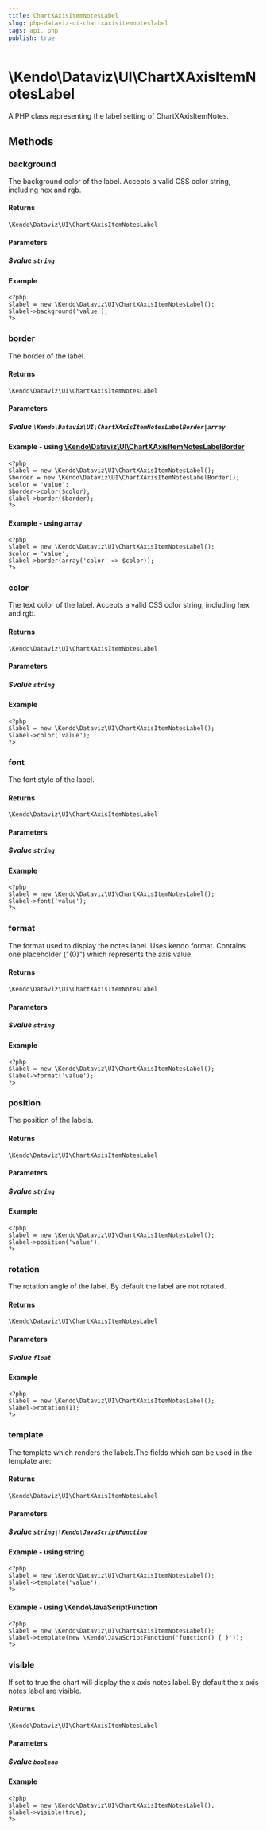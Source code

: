 ```yaml
---
title: ChartXAxisItemNotesLabel
slug: php-dataviz-ui-chartxaxisitemnoteslabel
tags: api, php
publish: true
---
```


# \Kendo\Dataviz\UI\ChartXAxisItemNotesLabel

A PHP class representing the label setting of ChartXAxisItemNotes.


## Methods

### background
The background color of the label. Accepts a valid CSS color string, including hex and rgb.

#### Returns
`\Kendo\Dataviz\UI\ChartXAxisItemNotesLabel`

#### Parameters

##### $value `string`



#### Example 
    <?php
    $label = new \Kendo\Dataviz\UI\ChartXAxisItemNotesLabel();
    $label->background('value');
    ?>

### border

The border of the label.

#### Returns
`\Kendo\Dataviz\UI\ChartXAxisItemNotesLabel`

#### Parameters

##### $value `\Kendo\Dataviz\UI\ChartXAxisItemNotesLabelBorder|array`


#### Example - using [\Kendo\Dataviz\UI\ChartXAxisItemNotesLabelBorder](/api/wrappers/php/Kendo/Dataviz/UI/ChartXAxisItemNotesLabelBorder)
    <?php
    $label = new \Kendo\Dataviz\UI\ChartXAxisItemNotesLabel();
    $border = new \Kendo\Dataviz\UI\ChartXAxisItemNotesLabelBorder();
    $color = 'value';
    $border->color($color);
    $label->border($border);
    ?>

#### Example - using array

    <?php
    $label = new \Kendo\Dataviz\UI\ChartXAxisItemNotesLabel();
    $color = 'value';
    $label->border(array('color' => $color));
    ?>

### color
The text color of the label. Accepts a valid CSS color string, including hex and rgb.

#### Returns
`\Kendo\Dataviz\UI\ChartXAxisItemNotesLabel`

#### Parameters

##### $value `string`



#### Example 
    <?php
    $label = new \Kendo\Dataviz\UI\ChartXAxisItemNotesLabel();
    $label->color('value');
    ?>

### font
The font style of the label.

#### Returns
`\Kendo\Dataviz\UI\ChartXAxisItemNotesLabel`

#### Parameters

##### $value `string`



#### Example 
    <?php
    $label = new \Kendo\Dataviz\UI\ChartXAxisItemNotesLabel();
    $label->font('value');
    ?>

### format
The format used to display the notes label. Uses kendo.format. Contains one placeholder ("{0}") which represents the axis value.

#### Returns
`\Kendo\Dataviz\UI\ChartXAxisItemNotesLabel`

#### Parameters

##### $value `string`



#### Example 
    <?php
    $label = new \Kendo\Dataviz\UI\ChartXAxisItemNotesLabel();
    $label->format('value');
    ?>

### position
The position of the labels.

#### Returns
`\Kendo\Dataviz\UI\ChartXAxisItemNotesLabel`

#### Parameters

##### $value `string`



#### Example 
    <?php
    $label = new \Kendo\Dataviz\UI\ChartXAxisItemNotesLabel();
    $label->position('value');
    ?>

### rotation
The rotation angle of the label. By default the label are not rotated.

#### Returns
`\Kendo\Dataviz\UI\ChartXAxisItemNotesLabel`

#### Parameters

##### $value `float`



#### Example 
    <?php
    $label = new \Kendo\Dataviz\UI\ChartXAxisItemNotesLabel();
    $label->rotation(1);
    ?>

### template
The template which renders the labels.The fields which can be used in the template are:

#### Returns
`\Kendo\Dataviz\UI\ChartXAxisItemNotesLabel`

#### Parameters

##### $value `string|\Kendo\JavaScriptFunction`



#### Example  - using string
    <?php
    $label = new \Kendo\Dataviz\UI\ChartXAxisItemNotesLabel();
    $label->template('value');
    ?>

#### Example  - using \Kendo\JavaScriptFunction
    <?php
    $label = new \Kendo\Dataviz\UI\ChartXAxisItemNotesLabel();
    $label->template(new \Kendo\JavaScriptFunction('function() { }'));
    ?>

### visible
If set to true the chart will display the x axis notes label. By default the x axis notes label are visible.

#### Returns
`\Kendo\Dataviz\UI\ChartXAxisItemNotesLabel`

#### Parameters

##### $value `boolean`



#### Example 
    <?php
    $label = new \Kendo\Dataviz\UI\ChartXAxisItemNotesLabel();
    $label->visible(true);
    ?>

